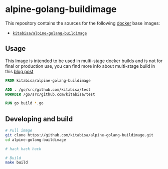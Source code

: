 alpine-golang-buildimage
========================

This repository contains the sources for the following [docker](https://www.docker.com/) base images:
- [`kitabisa/alpine-golang-buildimage`](https://hub.docker.com/r/kitabisa/alpine-golang-buildimage)

## Usage

This Image is intended to be used in multi-stage docker builds and is not for final or production use, you can find more info
about multi-stage build in this [blog post](https://www.critiqus.com/post/multi-stage-docker-builds/)

```dockerfile
FROM kitabisa/alpine-golang-buildimage

ADD . /go/src/github.com/kitabisa/test
WORKDIR /go/src/github.com/kitabisa/test

RUN go build *.go
```
## Developing and build

```bash
# Pull image
git clone https://github.com/kitabisa/alpine-golang-buildimage.git
cd alpine-golang-buildimage

# hack hack hack

# Build
make build
```
